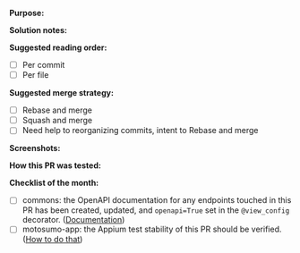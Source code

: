 **Purpose:**
<!-- Why do we need this? -->

**Solution notes:**
<!-- How do we solve it? Any caveats? -->

**Suggested reading order:**

- [ ] Per commit
- [ ] Per file

**Suggested merge strategy:**

- [ ] Rebase and merge
- [ ] Squash and merge
- [ ] Need help to reorganizing commits, intent to Rebase and merge

**Screenshots:**
<!-- For any visual changes. -->

**How this PR was tested:**

**Checklist of the month:**

- [ ] commons: the OpenAPI documentation for any endpoints touched in this PR has been created, updated, and `openapi=True` set in the `@view_config` decorator. ([Documentation](https://swagger.io/docs/specification/basic-structure/))
- [ ] motosumo-app: the Appium test stability of this PR should be verified. ([How to do that](https://github.com/mO2tion/backend/wiki/How-To-Bring-Appium-Tests-%28Back%29-Into-Develop))
